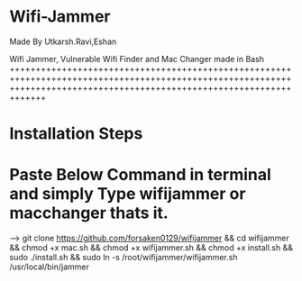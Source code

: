 # Wifi-Jammer          

Made By Utkarsh.Ravi,Eshan

Wifi Jammer, Vulnerable Wifi Finder and Mac Changer made in Bash
+++++++++++++++++++++++++++++++++++++++++++++++++++++++++++++++++++++++++++++++++++++++++++++++++++++++++++++++++++++++++++++++++++++++++++++++++++++++++++++++++++++++++
# Installation Steps
# Paste Below Command in terminal and simply Type wifijammer or macchanger thats it.
--> git clone https://github.com/forsaken0129/wifijammer && cd wifijammer && chmod +x mac.sh && chmod +x wifijammer.sh && chmod +x install.sh && sudo ./install.sh && sudo ln -s /root/wifijammer/wifijammer.sh /usr/local/bin/jammer
